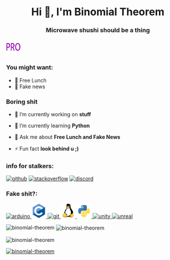<h1 align="center">Hi 👋, I'm Binomial Theorem</h1>
<h3 align="center">Microwave shushi should be a thing</h3>

<a href='https://github.com/pricing'><img src='https://raw.githubusercontent.com/acervenky/animated-github-badges/master/assets/pro.gif' width='40' height='40'></a> 

### You might want:
- 🍔 Free Lunch
- 📰 Fake news

### Boring shit

- 🔭 I’m currently working on **stuff**

- 🌱 I’m currently learning **Python**

- 💬 Ask me about **Free Lunch and Fake News**

- ⚡ Fun fact **look behind u ;)**

<h3 align="left">info for stalkers:</h3>


[<img src='https://cdn.jsdelivr.net/npm/simple-icons@3.0.1/icons/github.svg' alt='github' height='40'>](https://github.com/Binomial-theorem)  [<img src='https://cdn.jsdelivr.net/npm/simple-icons@3.0.1/icons/stackoverflow.svg' alt='stackoverflow' height='40'>](https://stackoverflow.com/users/15600539)  [<img src='https://cdn.jsdelivr.net/npm/simple-icons@3.0.1/icons/discord.svg' alt='discord' height='40'>](https://www.youtube.com/watch?v=xvFZjo5PgG0&ab_channel=Duran)  

<h3 align="left">Fake shit?:</h3>
<p align="left"> <a href="https://www.arduino.cc/" target="_blank" rel="noreferrer"> <img src="https://cdn.worldvectorlogo.com/logos/arduino-1.svg" alt="arduino" width="40" height="40"/> </a> <a href="https://www.cprogramming.com/" target="_blank" rel="noreferrer"> <img src="https://raw.githubusercontent.com/devicons/devicon/master/icons/c/c-original.svg" alt="c" width="40" height="40"/> </a> <a href="https://git-scm.com/" target="_blank" rel="noreferrer"> <img src="https://www.vectorlogo.zone/logos/git-scm/git-scm-icon.svg" alt="git" width="40" height="40"/> </a> <a href="https://www.linux.org/" target="_blank" rel="noreferrer"> <img src="https://raw.githubusercontent.com/devicons/devicon/master/icons/linux/linux-original.svg" alt="linux" width="40" height="40"/> </a> <a href="https://www.python.org" target="_blank" rel="noreferrer"> <img src="https://raw.githubusercontent.com/devicons/devicon/master/icons/python/python-original.svg" alt="python" width="40" height="40"/> </a> <a href="https://unity.com/" target="_blank" rel="noreferrer"> <img src="https://www.vectorlogo.zone/logos/unity3d/unity3d-icon.svg" alt="unity" width="40" height="40"/> </a> <a href="https://unrealengine.com/" target="_blank" rel="noreferrer"> <img src="https://raw.githubusercontent.com/kenangundogan/fontisto/036b7eca71aab1bef8e6a0518f7329f13ed62f6b/icons/svg/brand/unreal-engine.svg" alt="unreal" width="40" height="40"/> </a> </p>

<p><img align="left" src="https://github-readme-stats.vercel.app/api/top-langs?username=binomial-theorem&show_icons=true&locale=en&layout=compact" alt="binomial-theorem" /></p>

<p>&nbsp;<img align="center" src="https://github-readme-stats.vercel.app/api?username=binomial-theorem&show_icons=true&locale=en" alt="binomial-theorem" /></p>

<p><img align="center" src="https://github-readme-streak-stats.herokuapp.com/?user=binomial-theorem&" alt="binomial-theorem" /></p>

<p align="left"> <a href="https://github.com/ryo-ma/github-profile-trophy"><img src="https://github-profile-trophy.vercel.app/?username=binomial-theorem" alt="binomial-theorem" /></a> </p>
